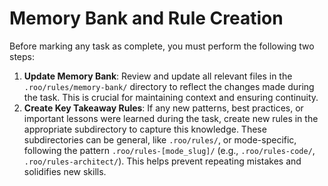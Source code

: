 # Memory Bank and Rule Creation

Before marking any task as complete, you must perform the following two steps:

1.  **Update Memory Bank**: Review and update all relevant files in the `.roo/rules/memory-bank/` directory to reflect the changes made during the task. This is crucial for maintaining context and ensuring continuity.
2.  **Create Key Takeaway Rules**: If any new patterns, best practices, or important lessons were learned during the task, create new rules in the appropriate subdirectory to capture this knowledge. These subdirectories can be general, like `.roo/rules/`, or mode-specific, following the pattern `.roo/rules-[mode_slug]/` (e.g., `.roo/rules-code/`, `.roo/rules-architect/`). This helps prevent repeating mistakes and solidifies new skills.
